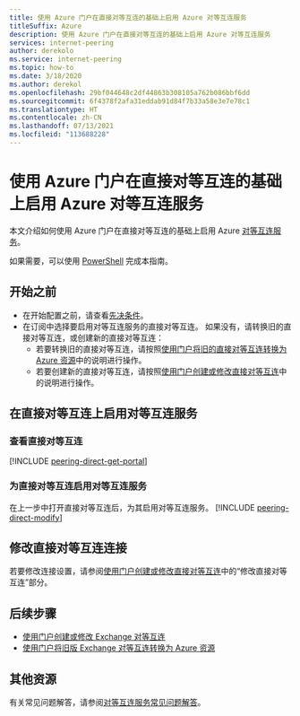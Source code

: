 ```yaml
---
title: 使用 Azure 门户在直接对等互连的基础上启用 Azure 对等互连服务
titleSuffix: Azure
description: 使用 Azure 门户在直接对等互连的基础上启用 Azure 对等互连服务
services: internet-peering
author: derekolo
ms.service: internet-peering
ms.topic: how-to
ms.date: 3/18/2020
ms.author: derekol
ms.openlocfilehash: 29bf044648c2df44863b308105a762b086bbf6dd
ms.sourcegitcommit: 6f4378f2afa31eddab91d84f7b33a58e3e7e78c1
ms.translationtype: HT
ms.contentlocale: zh-CN
ms.lasthandoff: 07/13/2021
ms.locfileid: "113688228"
---
```

# <a name="enable-azure-peering-service-on-a-direct-peering-by-using-the-azure-portal"></a>使用 Azure 门户在直接对等互连的基础上启用 Azure 对等互连服务

本文介绍如何使用 Azure 门户在直接对等互连的基础上启用 Azure [对等互连服务](overview-peering-service.md)。

如果需要，可以使用 [PowerShell](howto-peering-service-powershell.md) 完成本指南。

## <a name="before-you-begin"></a>开始之前
* 在开始配置之前，请查看[先决条件](prerequisites.md)。
* 在订阅中选择要启用对等互连服务的直接对等互连。 如果没有，请转换旧的直接对等互连，或创建新的直接对等互连：
    * 若要转换旧的直接对等互连，请按照[使用门户将旧的直接对等互连转换为 Azure 资源](howto-legacy-direct-portal.md)中的说明进行操作。
    * 若要创建新的直接对等互连，请按照[使用门户创建或修改直接对等互连](howto-direct-portal.md)中的说明进行操作。

## <a name="enable-peering-service-on-a-direct-peering"></a>在直接对等互连上启用对等互连服务

### <a name="view-direct-peering"></a><a name= get></a>查看直接对等互连
[!INCLUDE [peering-direct-get-portal](./includes/direct-portal-get.md)]

### <a name="enable-the-direct-peering-for-peering-service"></a><a name= get></a>为直接对等互连启用对等互连服务

在上一步中打开直接对等互连后，为其启用对等互连服务。
[!INCLUDE [peering-direct-modify](./includes/peering-service-direct-portal.md)]

## <a name="modify-a-direct-peering-connection"></a>修改直接对等互连连接

若要修改连接设置，请参阅[使用门户创建或修改直接对等互连](howto-direct-portal.md)中的“修改直接对等互连”部分。

## <a name="next-steps"></a>后续步骤

* [使用门户创建或修改 Exchange 对等互连](howto-exchange-portal.md)
* [使用门户将旧版 Exchange 对等互连转换为 Azure 资源](howto-legacy-exchange-portal.md)

## <a name="additional-resources"></a>其他资源

有关常见问题解答，请参阅[对等互连服务常见问题解答](service-faqs.yml)。